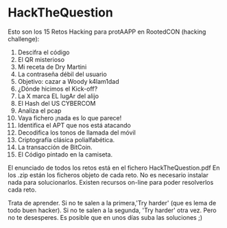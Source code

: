 # HackTheQuestion
Esto son los 15 Retos Hacking para protAAPP en RootedCON (hacking challenge):

01. Descifra el código
02. El QR misterioso
03. Mi receta de Dry Martini
04. La contraseña débil del usuario
05. Objetivo: cazar a Woody k4lam1dad
06. ¿Dónde hicimos el Kick-off?
07. La X marca EL lugAr del alijo
08. El Hash del US CYBERCOM
09. Analiza el pcap
10. Vaya fichero ¡nada es lo que parece!
11. Identifica el APT que nos está atacando
12. Decodifica los tonos de llamada del móvil
13. Criptografía clásica polialfabética.
14. La transacción de BitCoin.
15. El Código pintado en la camiseta.

El enunciado de todos los retos está en el fichero HackTheQuestion.pdf
En los .zip están los ficheros objeto de cada reto.
No es necesario instalar nada para solucionarlos. Existen recursos on-line para poder resolverlos cada reto.

Trata de aprender. Si no te salen a la primera,'Try harder' (que es lema de todo buen hacker).
Si no te salen a la segunda, 'Try harder' otra vez. Pero no te desesperes. Es posible que en unos días suba las soluciones ;)
